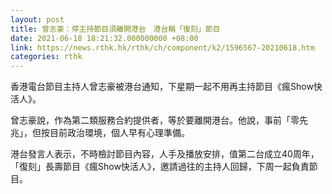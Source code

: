 ```yaml
---
layout: post
title: 曾志豪：停主持節目須離開港台　港台稱「復刻」節目
date: 2021-06-18 18:21:32.000000000 +08:00
link: https://news.rthk.hk/rthk/ch/component/k2/1596567-20210618.htm
categories: rthk
---
```


香港電台節目主持人曾志豪被港台通知，下星期一起不用再主持節目《瘋Show快活人》。

曾志豪說，作為第二類服務合約提供者，等於要離開港台。他說，事前「零先兆」，但按目前政治環境，個人早有心理準備。

港台發言人表示，不時檢討節目內容，人手及播放安排，值第二台成立40周年，「復刻」長壽節目《瘋Show快活人》，邀請過往的主持人回歸，下周一起負責節目。
